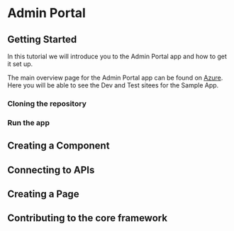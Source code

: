 # Admin Portal

## Getting Started

In this tutorial we will introduce you to the Admin Portal app and how to get it set up. 

The main overview page for the Admin Portal app can be found on [Azure](https://dev.azure.com/boxfusion/Shesha-SampleProject). Here you will be able to see the Dev and Test sitees for the Sample App.

### Cloning the repository
### Run the app

## Creating a Component

## Connecting to APIs

## Creating a Page

## Contributing to the core framework
